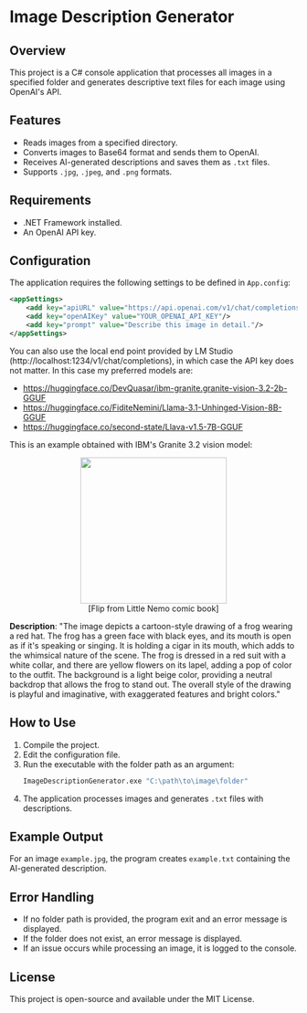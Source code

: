 ﻿# Image Description Generator

## Overview
This project is a C# console application that processes all images in a specified folder and generates descriptive text files for each image using OpenAI's API.

## Features
- Reads images from a specified directory.
- Converts images to Base64 format and sends them to OpenAI.
- Receives AI-generated descriptions and saves them as `.txt` files.
- Supports `.jpg`, `.jpeg`, and `.png` formats.

## Requirements
- .NET Framework installed.
- An OpenAI API key.

## Configuration
The application requires the following settings to be defined in `App.config`:
```xml
<appSettings>
    <add key="apiURL" value="https://api.openai.com/v1/chat/completions"/>
    <add key="openAIKey" value="YOUR_OPENAI_API_KEY"/>
    <add key="prompt" value="Describe this image in detail."/>
</appSettings>
```
You can also use the local end point provided by LM Studio (http://localhost:1234/v1/chat/completions), in which case the API key does not matter.
In this case my preferred models are:
- https://huggingface.co/DevQuasar/ibm-granite.granite-vision-3.2-2b-GGUF
- https://huggingface.co/FiditeNemini/Llama-3.1-Unhinged-Vision-8B-GGUF
- https://huggingface.co/second-state/Llava-v1.5-7B-GGUF
  
This is an example obtained with IBM's Granite 3.2 vision model:  
<p align="center">
    <img src="https://github.com/user-attachments/assets/43e6f75a-3e36-4b16-93a3-4506079b9d27" width="256" height="256"></br>
    [Flip from Little Nemo comic book]
</p>
<b>Description</b>: "The image depicts a cartoon-style drawing of a frog wearing a red hat. The frog has a green face with black eyes, and its mouth is open as if it's speaking or singing. It is holding a cigar in its mouth, which adds to the whimsical nature of the scene. The frog is dressed in a red suit with a white collar, and there are yellow flowers on its lapel, adding a pop of color to the outfit. The background is a light beige color, providing a neutral backdrop that allows the frog to stand out. The overall style of the drawing is playful and imaginative, with exaggerated features and bright colors."

## How to Use
1. Compile the project.
2. Edit the configuration file.
3. Run the executable with the folder path as an argument:
   ```sh
   ImageDescriptionGenerator.exe "C:\path\to\image\folder"
   ```
4. The application processes images and generates `.txt` files with descriptions.

## Example Output
For an image `example.jpg`, the program creates `example.txt` containing the AI-generated description.

## Error Handling
- If no folder path is provided, the program exit and an error message is displayed.
- If the folder does not exist, an error message is displayed.
- If an issue occurs while processing an image, it is logged to the console.

## License
This project is open-source and available under the MIT License.

